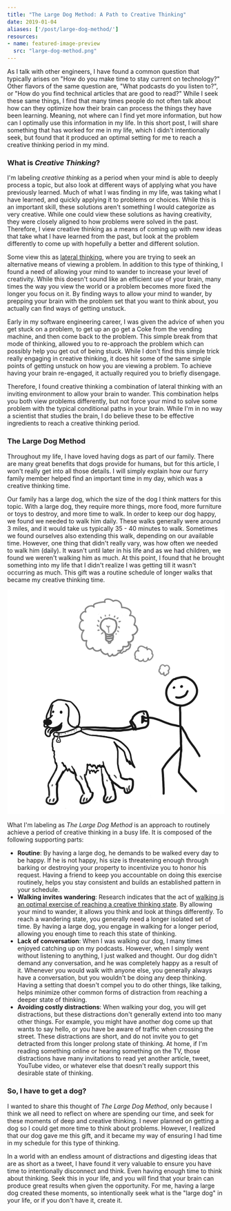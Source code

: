 ```yaml
---
title: "The Large Dog Method: A Path to Creative Thinking"
date: 2019-01-04
aliases: ['/post/large-dog-method/']
resources:
- name: featured-image-preview
  src: "large-dog-method.png"
---
```


As I talk with other engineers, I have found a common question that typically arises on "How do you make time to stay current on technology?" Other flavors of the same question are, "What podcasts do you listen to?", or "How do you find technical articles that are good to read?" While I seek these same things, I find that many times people do not often talk about how can they optimize how their brain can process the things they have been learning. Meaning, not where can I find yet more information, but how can I optimally use this information in my life. In this short post, I will share something that has worked for me in my life, which I didn't intentionally seek, but found that it produced an optimal setting for me to reach a creative thinking period in my mind.

### What is _Creative Thinking_?

I'm labeling _creative thinking_ as a period when your mind is able to deeply process a topic, but also look at different ways of applying what you have previously learned. Much of what I was finding in my life, was taking what I have learned, and quickly applying it to problems or choices. While this is an important skill, these solutions aren't something I would categorize as very creative. While one could view these solutions as having creativity, they were closely aligned to how problems were solved in the past. Therefore, I view creative thinking as a means of coming up with new ideas that take what I have learned from the past, but look at the problem differently to come up with hopefully a better and different solution.

Some view this as [lateral thinking](https://en.wikipedia.org/wiki/Lateral_thinking), where you are trying to seek an alternative means of viewing a problem. In addition to this type of thinking, I found a need of allowing your mind to wander to increase your level of creativity. While this doesn't sound like an efficient use of your brain, many times the way you view the world or a problem becomes more fixed the longer you focus on it. By finding ways to allow your mind to wander, by prepping your brain with the problem set that you want to think about, you actually can find ways of getting unstuck.

Early in my software engineering career, I was given the advice of when you get stuck on a problem, to get up an go get a Coke from the vending machine, and then come back to the problem. This simple break from that mode of thinking, allowed you to re-approach the problem which can possibly help you get out of being stuck. While I don't find this simple trick really engaging in creative thinking, it does hit some of the same simple points of getting unstuck on how you are viewing a problem. To achieve having your brain re-engaged, it actually required you to briefly disengage.

Therefore, I found creative thinking a combination of lateral thinking with an inviting environment to allow your brain to wander. This combination helps you both view problems differently, but not force your mind to solve some problem with the typical conditional paths in your brain. While I'm in no way a scientist that studies the brain, I do believe these to be effective ingredients to reach a creative thinking period.

### The Large Dog Method

Throughout my life, I have loved having dogs as part of our family. There are many great benefits that dogs provide for humans, but for this article, I won't really get into all those details. I will simply explain how our furry family member helped find an important time in my day, which was a creative thinking time.

Our family has a large dog, which the size of the dog I think matters for this topic. With a large dog, they require more things, more food, more furniture or toys to destroy, and more time to walk. In order to keep our dog happy, we found we needed to walk him daily. These walks generally were around 3 miles, and it would take us typically 35 - 40 minutes to walk. Sometimes we found ourselves also extending this walk, depending on our available time. However, one thing that didn't really vary, was how often we needed to walk him (daily). It wasn't until later in his life and as we had children, we found we weren't walking him as much. At this point, I found that he brought something into my life that I didn't realize I was getting till it wasn't occurring as much. This gift was a routine schedule of longer walks that became my creative thinking time.

![Large Dog Method](large-dog-method.png)

What I'm labeling as _The Large Dog Method_ is an approach to routinely achieve a period of creative thinking in a busy life. It is composed of the following supporting parts:

* **Routine**: By having a large dog, he demands to be walked every day to be happy. If he is not happy, his size is threatening enough through barking or destroying your property to incentivize you to honor his request. Having a friend to keep you accountable on doing this exercise routinely, helps you stay consistent and builds an established pattern in your schedule.
* **Walking invites wandering**: Research indicates that the act of [walking is an optimal exercise of reaching a creative thinking state](https://news.stanford.edu/2014/04/24/walking-vs-sitting-042414/). By allowing your mind to wander, it allows you think and look at things differently. To reach a wandering state, you generally need a longer isolated set of time. By having a large dog, you engage in walking for a longer period, allowing you enough time to reach this state of thinking.
* **Lack of conversation**: When I was walking our dog, I many times enjoyed catching up on my podcasts. However, when I simply went without listening to anything, I just walked and thought. Our dog didn't demand any conversation, and he was completely happy as a result of it. Whenever you would walk with anyone else, you generally always have a conversation, but you wouldn't be doing any deep thinking. Having a setting that doesn't compel you to do other things, like talking, helps minimize other common forms of distraction from reaching a deeper state of thinking.
* **Avoiding costly distractions**: When walking your dog, you will get distractions, but these distractions don't generally extend into too many other things. For example, you might have another dog come up that wants to say hello, or you have be aware of traffic when crossing the street. These distractions are short, and do not invite you to get detracted from this longer prolong state of thinking. At home, if I'm reading something online or hearing something on the TV, those distractions have many invitations to read yet another article, tweet, YouTube video, or whatever else that doesn't really support this desirable state of thinking.

### So, I have to get a dog?

I wanted to share this thought of _The Large Dog Method_, only because I think we all need to reflect on where are spending our time, and seek for these moments of deep and creative thinking. I never planned on getting a dog so I could get more time to think about problems. However, I realized that our dog gave me this gift, and it became my way of ensuring I had time in my schedule for this type of thinking.

In a world with an endless amount of distractions and digesting ideas that are as short as a tweet, I have found it very valuable to ensure you have time to intentionally disconnect and think. Even having enough time to think about thinking. Seek this in your life, and you will find that your brain can produce great results when given the opportunity. For me, having a large dog created these moments, so intentionally seek what is the "large dog" in your life, or if you don't have it, create it.
